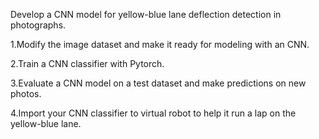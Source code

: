 Develop a CNN model for yellow-blue lane deflection detection in photographs.

1.Modify the image dataset and make it ready for modeling with an CNN.

2.Train a CNN classifier with Pytorch. 

3.Evaluate a CNN model on a test dataset and make predictions on new photos.

4.Import your CNN classifier to virtual robot to help it run a lap on the yellow-blue lane.


